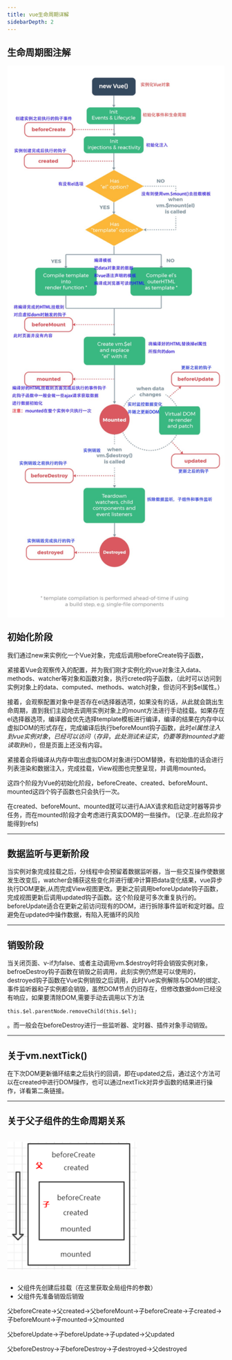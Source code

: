 ```yaml
---
title: vue生命周期详解
sidebarDepth: 2
---
```

## 生命周期图注解
<img src="./assets/g1.jpeg" width="550" style="display: block;"/>

## 初始化阶段

我们通过new来实例化一个Vue对象，完成后调用beforeCreate钩子函数，

紧接着Vue会观察传入的配置，并为我们刚才实例化的vue对象注入data、methods、watcher等对象和函数对象，执行creted钩子函数，（此时可以访问到实例对象上的data、computed、methods、watch对象，但访问不到$el属性。）

接着，会观察配置对象中是否存在el选择器选项，如果没有的话，从此就会跳出生命周期，直到我们主动地去调用实例对象上的mount方法进行手动挂载。如果存在el选择器选项，编译器会优先选择template模板进行编译，编译的结果在内存中以虚拟DOM的形式存在，完成编译后执行beforeMount钩子函数，此时$el属性注入到vue实例对象，已经可以访问（存异，此处测试未证实，仍要等到mounted才能读取到$el），但是页面上还没有内容。

紧接着会将编译从内存中取出虚拟DOM对象进行DOM替换，有初始值的话会进行列表渲染和数据注入，完成挂载，View视图也完整呈现，并调用mounted。

这四个阶段为Vue的初始化阶段，beforeCreate、created、beforeMount、mounted这四个钩子函数也只会执行一次。

在created、beforeMount、mounted就可以进行AJAX请求和启动定时器等异步任务，而在mounted阶段才会考虑进行真实DOM的一些操作。
(记录..在此阶段才能得到refs)

* * *
## 数据监听与更新阶段
当实例对象完成挂载之后，分线程中会预留着数据监听器，当一些交互操作使数据发生改变后，watcher会捕获这些变化并进行缓冲计算把data变化结果，vue异步执行DOM更新,从而完成View视图更改。更新之前调用beforeUpdate钩子函数，完成视图更新后调用updated钩子函数。这个阶段是可多次重复执行的。beforeUpdate适合在更新之前访问现有的DOM，进行拆除事件监听和定时器。应避免在updated中操作数据，有陷入死循环的风险

* * *
## 销毁阶段
当关闭页面、v-if为false、或者主动调用vm.$destroy时将会销毁实例对象，befroeDestroy钩子函数在销毁之前调用，此刻实例仍然是可以使用的，destroyed钩子函数在Vue实例销毁之后调用，此时Vue实例解除与DOM的绑定、事件监听器和子实例都会销毁，虽然DOM节点仍旧存在，但修改数据dom已经没有响应，如果要清除DOM,需要手动去调用以下方法
```
this.$el.parentNode.removeChild(this.$el);
```
。而一般会在beforeDestroy进行一些监听器、定时器、插件对象手动销毁。


* * *
## 关于vm.nextTick()
在下次DOM更新循环结束之后执行的回调，即在updated之后，通过这个方法可以在created中进行DOM操作，也可以通过nextTick对异步函数的结果进行操作，详看第二条链接。

* * *
## 关于父子组件的生命周期关系
<br/>
<img src="./assets/g2.jpeg" width="300" style="display: block;"/>
<br/>


* 父组件先创建后挂载（在这里获取全局组件的参数）
* 父组件先准备销毁后销毁

父beforeCreate->父created->父beforeMount->子beforeCreate->子created->子beforeMount->子mounted->父mounted

父beforeUpdate->子beforeUpdate->子updated->父updated

父beforeDestroy->子beforeDestroy->子destroyed->父destroyed